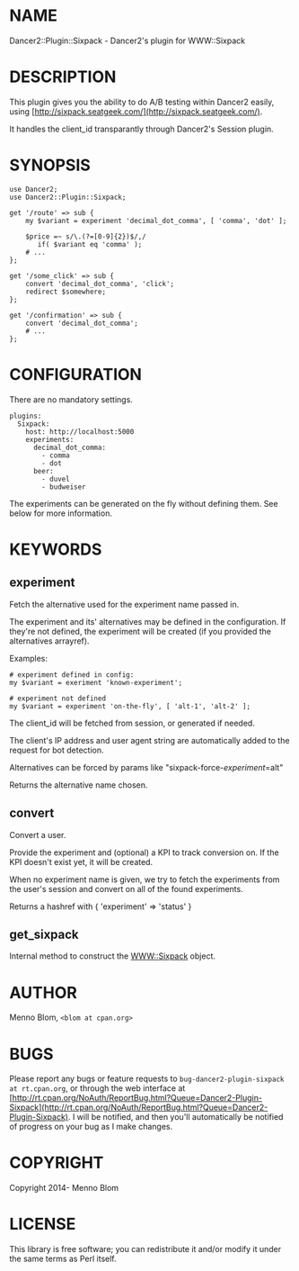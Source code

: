 # NAME

Dancer2::Plugin::Sixpack - Dancer2's plugin for WWW::Sixpack

# DESCRIPTION

This plugin gives you the ability to do A/B testing within Dancer2 easily,
using [http://sixpack.seatgeek.com/](http://sixpack.seatgeek.com/).

It handles the client\_id transparantly through Dancer2's Session plugin.

# SYNOPSIS

    use Dancer2;
    use Dancer2::Plugin::Sixpack;

    get '/route' => sub {
        my $variant = experiment 'decimal_dot_comma', [ 'comma', 'dot' ];

        $price =~ s/\.(?=[0-9]{2})$/,/
           if( $variant eq 'comma' );
        # ...
    };

    get '/some_click' => sub {
        convert 'decimal_dot_comma', 'click';
        redirect $somewhere;
    };

    get '/confirmation' => sub {
        convert 'decimal_dot_comma';
        # ...
    };

# CONFIGURATION

There are no mandatory settings.

    plugins:
      Sixpack:
        host: http://localhost:5000
        experiments:
          decimal_dot_comma:
            - comma
            - dot
          beer:
            - duvel
            - budweiser

The experiments can be generated on the fly without defining them. See below
for more information.

# KEYWORDS

## experiment

Fetch the alternative used for the experiment name passed in.

The experiment and its' alternatives may be defined in the configuration. If
they're not defined, the experiment will be created (if you provided the
alternatives arrayref).

Examples:

    # experiment defined in config:
    my $variant = exeriment 'known-experiment';

    # experiment not defined
    my $variant = experiment 'on-the-fly', [ 'alt-1', 'alt-2' ];

The client\_id will be fetched from session, or generated if needed.

The client's IP address and user agent string are automatically
added to the request for bot detection.

Alternatives can be forced by params like "sixpack-force-$experiment=$alt"

Returns the alternative name chosen.

## convert

Convert a user.

Provide the experiment and (optional) a KPI to track conversion on.
If the KPI doesn't exist yet, it will be created.

When no experiment name is given, we try to fetch the experiments
from the user's session and convert on all of the found experiments.

Returns a hashref with { 'experiment' => 'status' }

## get\_sixpack

Internal method to construct the [WWW::Sixpack](https://metacpan.org/pod/WWW::Sixpack) object.

# AUTHOR

Menno Blom, `<blom at cpan.org>`

# BUGS

Please report any bugs or feature requests to `bug-dancer2-plugin-sixpack at rt.cpan.org`, or through
the web interface at [http://rt.cpan.org/NoAuth/ReportBug.html?Queue=Dancer2-Plugin-Sixpack](http://rt.cpan.org/NoAuth/ReportBug.html?Queue=Dancer2-Plugin-Sixpack).  I will be notified, and then you'll
automatically be notified of progress on your bug as I make changes.

# COPYRIGHT

Copyright 2014- Menno Blom

# LICENSE

This library is free software; you can redistribute it and/or modify
it under the same terms as Perl itself.
